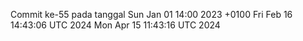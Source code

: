Commit ke-55 pada tanggal Sun Jan 01 14:00 2023 +0100
Fri Feb 16 14:43:06 UTC 2024
Mon Apr 15 11:43:16 UTC 2024
